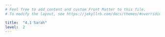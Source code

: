 ```yaml
---
# Feel free to add content and custom Front Matter to this file.
# To modify the layout, see https://jekyllrb.com/docs/themes/#overriding-theme-defaults

title:  "4.1 Sarah"
level:  2
---
```


<script src="https://d3js.org/d3.v6.min.js" defer></script>
<script src="https://d3js.org/d3-scale.v3.min.js" defer></script>
<script src="js/companion_chart_4-1_sarah.js" defer></script>

<div class="chart_float" id="chart_4-1_sarah"></div>
